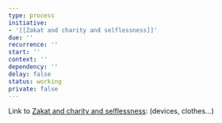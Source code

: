 ```yaml
---
type: process
initiative:
- '[[Zakat and charity and selflessness]]'
due: ''
recurrence: ''
start: ''
context: ''
dependency: ''
delay: false
status: working
private: false
---
```


Link to [Zakat and charity and selflessness](docs/sidebar1/Initiatives/worship/Zakat%20and%20charity%20and%20selflessness.md): (devices, clothes…)
